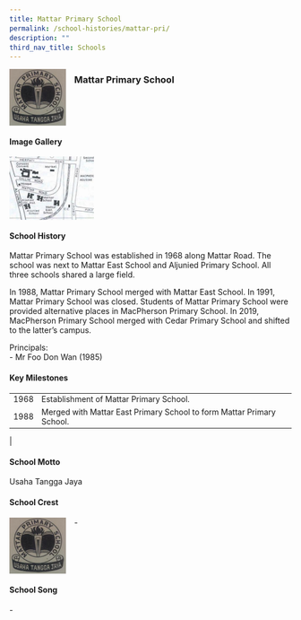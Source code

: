 ```yaml
---
title: Mattar Primary School
permalink: /school-histories/mattar-pri/
description: ""
third_nav_title: Schools
---
```

<img src="/images/mattarpri1.png" style="width:20%;margin-right:15px;" align = "left">

### **Mattar Primary School**

<br clear="left">

#### **Image Gallery**

<p><a href="/images/mattarpri2.jpg">  
<img src="/images/mattarpri2.jpg" style="width:30%;margin-right:15px;" align = "left">
</a></p>

<br clear="left">

#### **School History**
Mattar Primary School was established in 1968 along Mattar Road. The school was next to Mattar East School and Aljunied Primary School. All three schools shared a large field. 

In 1988, Mattar Primary School merged with Mattar East School. In 1991, Mattar Primary School was closed. Students of Mattar Primary School were provided alternative places in MacPherson Primary School. In 2019, MacPherson Primary School merged with Cedar Primary School and shifted to the latter’s campus.

Principals:<br>
\- Mr Foo Don Wan (1985)

#### **Key Milestones**

|  |  |
|:---:|---|
| 1968 | Establishment of Mattar Primary School. |
| 1988 | Merged with Mattar East Primary School to form Mattar Primary School. |
|

#### **School Motto**
Usaha Tangga Jaya

#### **School Crest**
<img src="/images/mattarpri1.png" style="width:20%;margin-right:15px;" align = "left">

\-

<br clear="left">

#### **School Song**
\-